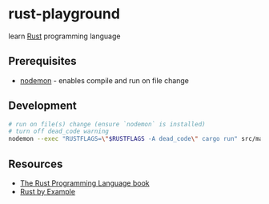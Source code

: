 # rust-playground

learn [Rust](https://www.rust-lang.org/) programming language

## Prerequisites

* [nodemon](https://nodemon.io/) - enables compile and run on file change

## Development

```sh
# run on file(s) change (ensure `nodemon` is installed)
# turn off dead_code warning
nodemon --exec "RUSTFLAGS=\"$RUSTFLAGS -A dead_code\" cargo run" src/main.rs
```

## Resources

* [The Rust Programming Language book](https://doc.rust-lang.org/stable/book/)
* [Rust by Example](https://doc.rust-lang.org/rust-by-example/)
